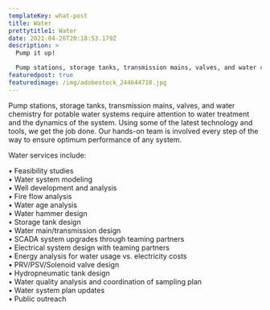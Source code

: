 ```yaml
---
templateKey: what-post
title: Water
prettytitle1: Water
date: 2021-04-26T20:18:53.179Z
description: >
  Pump it up! 

  Pump stations, storage tanks, transmission mains, valves, and water chemistry for potable water systems require attention to water treatment and the dynamics of the system. We use some of the latest technology and tools to get the job done. Our hands-on team is involved every step of the way to ensure optimum performance of any system.
featuredpost: true
featuredimage: /img/adobestock_244644710.jpg
---
```

Pump stations, storage tanks, transmission mains, valves, and water chemistry for potable water systems require attention to water treatment and the dynamics of the system. Using some of the latest technology and tools, we get the job done. Our hands-on team is involved every step of the way to ensure optimum performance of any system.

Water services include:

• Feasibility studies  
• Water system modeling  
• Well development and analysis  
• Fire flow analysis  
• Water age analysis  
• Water hammer design  
• Storage tank design  
• Water main/transmission design  
• SCADA system upgrades through teaming partners  
• Electrical system design with teaming partners  
• Energy analysis for water usage vs. electricity costs  
• PRV/PSV/Solenoid valve design  
• Hydropneumatic tank design  
• Water quality analysis and coordination of sampling plan  
• Water system plan updates  
• Public outreach